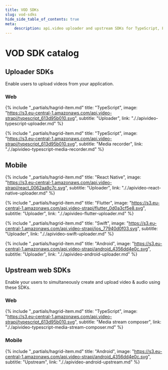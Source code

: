 ```yaml
---
title: VOD SDKs
slug: vod-sdks
hide_side_table_of_contents: true
meta: 
    description: api.video uploader and upstream SDKs for TypeScript, Flutter, iOS Swift, and Android Kotlin.
---
```


VOD SDK catalog
==================

## Uploader SDKs

Enable users to upload videos from your application.

### Web

<div class="hagrid">

{% include "_partials/hagrid-item.md" title: "TypeScript", image: "https://s3.eu-central-1.amazonaws.com/api.video-strapi/typescript_613d95b010.svg", subtitle: "Uploader",  link: "././apivideo-typescript-uploader.md" %}

{% include "_partials/hagrid-item.md" title: "TypeScript", image: "https://s3.eu-central-1.amazonaws.com/api.video-strapi/typescript_613d95b010.svg", subtitle: "Media recorder",  link: "././apivideo-typescript-media-recorder.md" %}

</div>

## Mobile

<div class="hagrid">

{% include "_partials/hagrid-item.md" title: "React Native", image: "https://s3.eu-central-1.amazonaws.com/api.video-strapi/react_0062aa9c7c.svg", subtitle: "Uploader",  link: "././apivideo-react-native-uploader.md" %}

{% include "_partials/hagrid-item.md" title: "Flutter", image: "https://s3.eu-central-1.amazonaws.com/api.video-strapi/flutter_0d0a3cf5e8.svg", subtitle: "Uploader",  link: "././apivideo-flutter-uploader.md" %}

{% include "_partials/hagrid-item.md" title: "Swift", image: "https://s3.eu-central-1.amazonaws.com/api.video-strapi/ios_77940d0f03.svg", subtitle: "Uploader",  link: "././apivideo-swift-uploader.md" %}

{% include "_partials/hagrid-item.md" title: "Android", image: "https://s3.eu-central-1.amazonaws.com/api.video-strapi/android_4356dd4e0c.svg", subtitle: "Uploader",  link: "././apivideo-android-uploader.md" %}

</div>


## Upstream web SDKs

Enable your users to simultaneously create and upload video & audio using these SDKs.

### Web
<div class="hagrid">

{% include "_partials/hagrid-item.md" title: "TypeScript", image: "https://s3.eu-central-1.amazonaws.com/api.video-strapi/typescript_613d95b010.svg", subtitle: "Media stream composer",  link: "././apivideo-typescript-media-stream-composer.md" %}

</div>

### Mobile
<div class="hagrid">

{% include "_partials/hagrid-item.md" title: "Android", image: "https://s3.eu-central-1.amazonaws.com/api.video-strapi/android_4356dd4e0c.svg", subtitle: "Upstream",  link: "././apivideo-android-upstream.md" %}

</div>